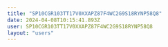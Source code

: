 ```yaml
---
title: "SP10CGR103TT17V0XXAPZ87F4WC2G9S18RYNP58Q8"
date: 2024-04-08T10:15:41.893Z
user: SP10CGR103TT17V0XXAPZ87F4WC2G9S18RYNP58Q8
layout: "users"
---
```

    